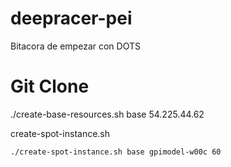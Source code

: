 # deepracer-pei
Bitacora de empezar con DOTS

# Git Clone

./create-base-resources.sh base 54.225.44.62


create-spot-instance.sh


`./create-spot-instance.sh base gpimodel-w00c 60`